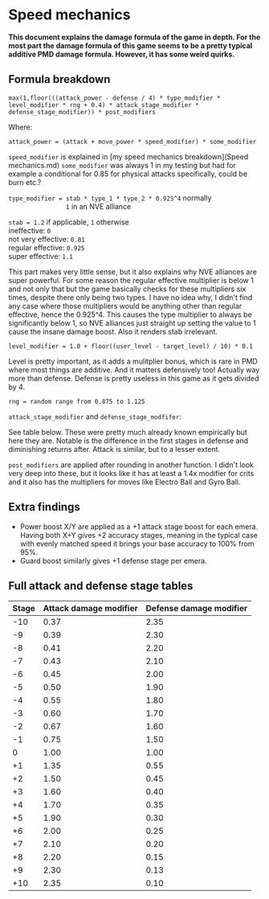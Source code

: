 
# Speed mechanics
**This document explains the damage formula of the game in depth. For the most part the damage formula of this game seems to be a pretty typical additive PMD damage formula. However, it has some weird quirks.**

## Formula breakdown

`max(1,floor(((attack_power - defense / 4) * type_modifier * level_modifier * rng + 0.4) * attack_stage_modifier * defense_stage_modifier)) * post_modifiers`

Where:

`attack_power = (attack + move_power * speed_modifier) * some_modifier`

`speed_modifier` is explained in [my speed mechanics breakdown](Speed mechanics.md)
`some_modifier` was always 1 in my testing but had for example a conditional for 0.85 for physical attacks specifically, could be burn etc.?

`type_modifier = stab * type_1 * type_2 * 0.925^4` normally\
`                1` in an NVE alliance

`stab = 1.2` if applicable, `1` otherwise\
ineffective: `0`\
not very effective: `0.81`\
regular effective: `0.925`\
super effective: `1.1`

This part makes very little sense, but it also explains why NVE alliances are super powerful. For some reason the regular effective multiplier is below 1 and not only that but the game basically checks for these multipliers six times, despite there only being two types. I have no idea why, I didn't find any case where those multipliers would be anything other than regular effective, hence the 0.925^4. This causes the type multiplier to always be significantly below 1, so NVE alliances just straight up setting the value to 1 cause the insane damage boost. Also it renders stab irrelevant.

`level_modifier = 1.0 + floor((user_level - target_level) / 10) * 0.1`

Level is pretty important, as it adds a mulitplier bonus, which is rare in PMD where most things are additive. And it matters defensively too! Actually way more than defense. Defense is pretty useless in this game as it gets divided by 4.

`rng = random range from 0.875 to 1.125`

`attack_stage_modifier` and `defense_stage_modfifer`:

See table below. These were pretty much already known empirically but here they are. Notable is the difference in the first stages in defense and diminishing returns after. Attack is similar, but to a lesser extent.

`post_modifiers` are applied after rounding in another function. I didn't look very deep into these, but it looks like it has at least a 1.4x modifier for crits and it also has the multipliers for moves like Electro Ball and Gyro Ball.

## Extra findings

- Power boost X/Y are applied as a +1 attack stage boost for each emera. Having both X+Y gives +2 accuracy stages, meaning in the typical case with evenly matched speed it brings your base accuracy to 100% from 95%.
- Guard boost similarly gives +1 defense stage per emera.

## Full attack and defense stage tables

| Stage | Attack damage modifier | Defense damage modifier |
|--|--|--|
|-10 |  0.37|2.35|
|-9  |  0.39|2.30|
|-8  |  0.41|2.20|
|-7  |  0.43|2.10|
|-6  |  0.45|2.00|
|-5  |  0.50|1.90|
|-4  |  0.55|1.80|
|-3  |  0.60|1.70|
|-2  |  0.67|1.60|
|-1  |  0.75|1.50|
| 0  |  1.00|1.00|
|+1  |  1.35|0.55|
|+2  |  1.50|0.45|
|+3  |  1.60|0.40|
|+4  |  1.70|0.35|
|+5  |  1.90|0.30|
|+6  |  2.00|0.25|
|+7  |  2.10|0.20|
|+8  |  2.20|0.15|
|+9  |  2.30|0.13|
|+10 |  2.35|0.10|

